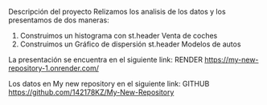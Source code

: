 Descripción del proyecto
Relizamos los analisis de los datos y los presentamos de dos maneras:
1. Construimos un histograma con st.header Venta de coches
2. Construimos un Gráfico de dispersión st.header Modelos de autos

La presentación se encuentra en el siguiente link:
RENDER
https://my-new-repository-1.onrender.com/

Los datos en My new repository en el siguiente link: 
GITHUB
https://github.com/142178KZ/My-New-Repository